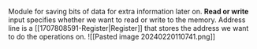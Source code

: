 Module for saving bits of data for extra information later on. **Read or write** input specifies whether we want to read or write to the memory. Address line is a [[1707808591-Register|Register]] that stores the address we want to do the operations on.
![[Pasted image 20240220110741.png]]

